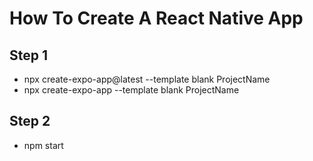 # How To Create A React Native App

## Step 1
- npx create-expo-app@latest --template blank ProjectName
- npx create-expo-app --template blank ProjectName

## Step 2
- npm start
